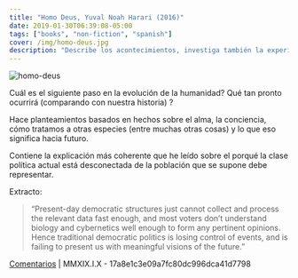 ```yaml
---
title: "Homo Deus, Yuval Noah Harari (2016)"
date: 2019-01-30T06:39:08-05:00
tags: ["books", "non-fiction", "spanish"]
cover: /img/homo-deus.jpg
description: "Describe los acontecimientos, investiga también la experiencia individual humana y problemas éticos que puedan derivarse"
---
```


![homo-deus](/img/homo-deus.jpg#c)

Cuál es el siguiente paso en la evolución de la humanidad? Qué tan pronto ocurrirá (comparando con nuestra historia) ?

Hace planteamientos basados en hechos sobre el alma, la conciencia, cómo tratamos a otras especies (entre muchas otras cosas) y lo que eso significa hacia futuro.

Contiene la explicación más coherente que he leído sobre el porqué la clase política actual está desconectada de la población que se supone debe representar.

Extracto:

> “Present-day democratic structures just cannot collect and process the relevant data fast enough, and most voters don’t understand biology and cybernetics well enough to form any pertinent opinions. Hence traditional democratic politics is losing control of events, and is failing to present us with meaningful visions of the future.”

[Comentarios](https://mobile.twitter.com/search?q=https%3A%2F%2Fpardenotas.jbrio.net%2Fhomo-deus%2F) | MMXIX.I.X - 17a8e1c3e09a7fc80dc996dca41d7798
